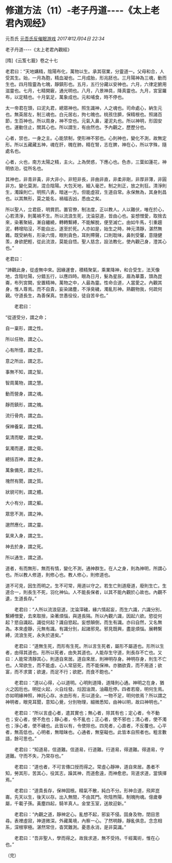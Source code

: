 # 修道方法（11）-老子丹道----《太上老君內观经》

元吾氏 [元吾氏反催眠游戏](javascript:void(0);) *2017年12月04日 22:34*

老子丹道----《太上老君內觀經》



[隋]《云笈七籖》卷之十七







 老君曰：“天地媾精，陰陽布化，萬物以生。承其宿業，分靈道一。父母和合，人受其生。始，一月為胞，精血凝也。二月成胎，形兆胚也。三月陽神為三魂，動而生也。四月陰靈為七魄，靜鎮形也。五月，五行分藏以安神也。六月，六律定腑用滋靈也。七月，七精開竅，通光明也。八月，八景神具，降真靈也。九月，宮室羅布，以定精也。十月氣足，萬象成也。元和哺食，時不停也。







  太一帝君在頭，曰泥丸君，總眾神也。照生識神，人之魂也。司命處心，納生元也。無英居左，制三魂也。白元居右，拘七魄也。桃孩住臍，保精根也。照諸百節，生百神也。所以周身，神不空也。元氣入鼻，灌泥丸也。所以神明，形固安也。運動住止，關其心也。所以謂生，有由然也。予內觀之，歷歷分也。







  心者，禁也，一身之主。心能禁制，使形神不邪也。心則神也，變化不測，故無定形。所以五藏藏五神，魂在肝，魄在肺，精在腎，志在脾，神在心，所以字殊，隨處名也。







  心者，火也，南方太陽之精，主火。上為熒惑，下應心也。色赤，三葉如蓮花，神明依泊，從所名也。







  其神也，非青非黃，非大非小，非短非長，非曲非直，非柔非剛，非厚非薄，非圓非方。變化莫測，混合陰陽。大包天地，細入毫芒。制之則正，放之則狂。清淨則生，濁躁則亡。明照八表，暗迷一方。但能虛寂，生道自常。永保無為，其身則昌也。以其無形，莫之能名，禍福吉凶，悉由之矣。







  所以聖人，立君臣，明賞罰。置官僚，制法度，正以教人。人以難伏，唯在於心，心若清淨，則萬禍不生。所以流浪生死，沈淪惡道，皆由心也。妄想憎愛，取捨去來，染著聚結，漸自纏繞，轉轉繫縛，不能解脫，便至滅亡。由如牛馬，引重趨泥，轉增陷沒，不能自出，遂至於死。人亦如是，始生之時，神元清靜，湛然無雜。既受納有，形染六情，眼則貪色，耳則殢聲，口則耽味，鼻則受馨，意隨健羡，身欲肥輕，從此流浪，莫能自悟。聖人慈念，設法教化，使內觀己身，澄其心也。”







老君曰：

“諦觀此身，從虛無中來。因緣運會，積精聚氣，乘業降神，和合受生，法天像地，含陰吐陽，分錯五行，以應四時。眼為日月，髮為星辰，眉為華蓋，頭為崑崙，布列宮闕，安置精神。萬物之中，人最為靈。性命合道，人當愛之。內觀其身，惟人尊焉。而不自貴，妄染諸塵，不淨臭穢，濁亂形神。熟觀物我，何疏何親。守道長生，為善保真。世愚役役，徒自苦辛也。”







　　老君曰：

“從道受分，謂之命；

自一稟形，謂之性。

所以任物，謂之心。

心有所憶，謂之意。

意之所出，謂之志。

事無不知，謂之智。

智周萬物，謂之慧。

動而營身，謂之魂。

靜而鎮形，謂之魄。

流行骨肉，謂之血。

保神養氣，謂之精。

氣清而駛，謂之榮。

氣濁而遲，謂之衛。

總括百神，謂之身。

萬象備見，謂之形。

塊然有閡，謂之質。

狀貌可則，謂之體。

大小有分，謂之軀。

眾思不測，謂之神。

邈然應化，謂之靈。

氣來入身，謂之生。

神去於身，謂之死。

所以通生，謂之道。







  道者，有而無形，無而有情，變化不測，通神群生。在人之身，則為神明，所謂心也。所以教人修道，則修心也。教人修心，則修道也。

道不可見，因生而明之。生不可常，用道以守之。若生亡則道廢道，廢則生亡。生道合一，則長生不死，羽化神仙。人不能長保者，以其不能內觀於心故也。內觀不遺，生道長存。”







　　老君曰：“人所以流浪惡道，沈淪滓穢，緣六情起妄，而生六識，六識分別，繫縛憎愛，去來取捨，染著煩惱，與道長隔。所以內觀六識，因起六欲。慾從何起？慾自識起。識從何起？識自慾起。妄想顛倒，而生有識。亦曰自然，又名無為。本來虛靜，元無有識。有識分別，起諸邪見。邪見既興，盡是煩惱。展轉繫縛，流浪生死，永失於道矣。”







　　老君曰：“道無生死，而形有生死。所以言生死者，屬形不屬道也。形所以生者，由得其道也。形所以死者，由失其道也。人能存生守道，則長存不亡也。又曰：人能常清靜其心，則道自來居。道自來居，則神明存身。神明存身，則生不亡也。人常欲生，而不能虛。心人常惡死，而不能保神。亦猶欲貴，而不用道；欲富，而不求寶；欲速，而足不行；欲肥，而食不飽也。”







　　老君曰：“道以心得，心以道明。心明則道降，道降則心通。神明之在身，猶火之因卮也。明從火起，火自炷發。炷因油潤，油藉卮停。四者若廢，明何生焉。亦如明緣神照，神託心存。水由形有，形以道全。一物不足，明何依焉？所以謂之神明者，眼見耳聞，意知心覺，分別物理，細微悉知，由神以明，故曰神明也。”







　　老君曰：“所以言虛心者，遣其實也；無心者，除其有也；定心者，令不動也；安心者，使不危也；靜心者，令不亂也；正心者，使不邪也；清心者，使不濁也；淨心者，使不穢也。此皆以有，令使除也。四見者，心直者，不反覆也。心平者，無高低也。心明者，無暗昧也。心通者，無窒礙也。此皆本自照者也。粗言數語，餘可思也。”







　　老君曰：“知道易，信道難。信道易，行道難。行道易，得道難。得道易，守道難。守而不失，乃常存也。”







　　老君曰：“道也者，不可言傳口授而得之。常虛心靜神，道自來居。愚者不知，勞其形，苦其心，役其志，躁其神，而道愈遠，而神愈悲。背道求道，當慎擇焉。”







　　老君曰：“道貴長存，保神固根。精氣不散，純白不分。形神合道，飛昇崑崙。先天以生，後天以存。出入無間，不由其門。吹陰煦陽，制魄拘魂。億歲眷屬，千載子孫。黃塵四起，騎羊真人。金堂玉室，送故迎新。”







　　老君曰：“內觀之道，靜神定心。亂想不起，邪妄不侵。固身及物，閉目思尋。表裡虛寂，神道微深。外藏萬境，內察一心。了然明靜，靜亂俱息。念念相系，深根寧極。湛然常住，杳冥難測。憂患永消，是非莫識。”







　　老君曰：“吾非聖人，學而得之。故我求道，無不受持。千經萬術，惟在心也。”





（完）